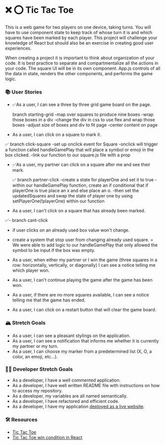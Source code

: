 # ❌ ⭕️ Tic Tac Toe

This is a web game for two players on one device, taking turns. You will have to use component state to keep track of whose turn it is and which squares have been marked by each player. This project will challenge your knowledge of React but should also be an exercise in creating good user experiences.

When creating a project it is important to think about organization of your code. It is best practice to separate and compartmentalize all the actions in your code. The square UI will be in its own component. App.js controls of all the data in state, renders the other components, and performs the game logic.

### 📚 User Stories

- ✅As a user, I can see a three by three grid game board on the page.

  branch starting-grid
  -map over squares to produce nine boxes
  -wrap those boxes in a div
  -change the div in css to use flex and wrap those boxes
  -adjust size of boxes and div to fit page
  -center content on page

- As a user, I can click on a square to mark it.

✅ branch click-square
-set up onclick event for Square
-onclick will trigger a function called handleGamePlay that will place a symbol or emoji in the box clicked.
-link our function to our square.js file with a prop

- ✅As a user, my partner can click on a square after me and see their mark.

  ✅ branch partner-click
  -create a state for playerOne and set it to true
  -within our handleGamePlay function, create an if conditional that if playerOne is true place an x and else place an o.
  -then set the updatedSquares and swap the state of player one by using setPlayerOne(!playerOne) within our function

- As a user, I can't click on a square that has already been marked.

✅- branch cant-click
- if user clicks on an already used box value won't change.
- create a system that stop user from changing already used square. 
= We were able to add logic to our handleGamePlay that only allowed the symbol to  be input if the box was empty. 


- As a user, when either my partner or I win the game (three squares in a row: horizontally, vertically, or diagonally) I can see a notice telling me which player won.
- As a user, I can't continue playing the game after the game has been won.
- As a user, if there are no more squares available, I can see a notice telling me that the game has ended.
- As a user, I can click on a restart button that will clear the game board.

### 🏔 Stretch Goals

- As a user, I can see a pleasant stylings on the application.
- As a user, I can see a notification that informs me whether it is currently my partner or my turn.
- As a user, I can choose my marker from a predetermined list (X, O, a color, an emoji, etc...).

### 👩‍💻 Developer Stretch Goals

- As a developer, I have a well commented application.
- As a developer, I have well written README file with instructions on how to access my repository.
- As a developer, my variables are all named semantically.
- As a developer, I have refactored and efficient code.
- As a developer, I have my application [deployed as a live website](https://render.com/docs/deploy-create-react-app).

### 🛠 Resources

- [Tic Tac Toe](https://en.wikipedia.org/wiki/Tic-tac-toe)
- [Tic Tac Toe win condition in React](https://forum.freecodecamp.org/t/need-help-understanding-react-tic-tac-toe-winner-function/137840)
